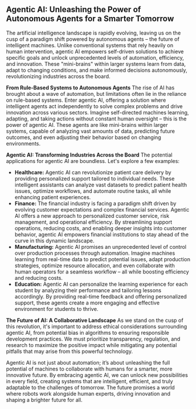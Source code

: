 ## Agentic AI: Unleashing the Power of Autonomous Agents for a Smarter Tomorrow 

The artificial intelligence landscape is rapidly evolving, leaving us on the cusp of a paradigm shift powered by autonomous agents –  the future of intelligent machines. Unlike conventional systems that rely heavily on human intervention, agentic AI empowers self-driven solutions to achieve specific goals and unlock unprecedented levels of automation, efficiency, and innovation. These "mini-brains" within larger systems learn from data, adapt to changing conditions, and make informed decisions autonomously, revolutionizing industries across the board.

**From Rule-Based Systems to Autonomous Agents** 
The rise of AI has brought about a wave of automation, but limitations often lie in the reliance on rule-based systems.  Enter agentic AI, offering a solution where intelligent agents act independently to solve complex problems and drive innovation across various sectors. Imagine self-directed machines learning, adapting, and taking actions without constant human oversight – this is the power of agentic AI. These agents are like mini-brains within larger systems, capable of analyzing vast amounts of data, predicting future outcomes, and even adjusting their behavior based on changing environments. 

**Agentic AI: Transforming Industries Across the Board**
The potential applications for agentic AI are boundless.  Let's explore a few examples:

* **Healthcare:** Agentic AI can revolutionize patient care delivery by providing personalized support tailored to individual needs. These intelligent assistants can analyze vast datasets to predict patient health issues, optimize workflows, and automate routine tasks, all while enhancing patient experiences.
* **Finance:**  The financial industry is facing a paradigm shift driven by evolving customer expectations and complex financial services. Agentic AI offers a new approach to personalized customer service, risk management, and operational efficiency. By streamlining support operations, reducing costs, and enabling deeper insights into customer behavior, agentic AI empowers financial institutions to stay ahead of the curve in this dynamic landscape.
* **Manufacturing:**  Agentic AI promises an unprecedented level of control over production processes through automation. Imagine machines learning from real-time data to predict potential issues, adapt production strategies, optimize resource allocation, and even collaborate with human operators for a seamless workflow – all while boosting efficiency and reducing costs. 
* **Education:**   Agentic AI can personalize the learning experience for each student by analyzing their performance and tailoring lessons accordingly. By providing real-time feedback and offering personalized support, these agents create a more engaging and effective environment for students to thrive.

**The Future of AI: A Collaborative Landscape** 
As we stand on the cusp of this revolution,  it's important to address ethical considerations surrounding agentic AI, from potential bias in algorithms to ensuring responsible development practices. We must prioritize transparency, regulation, and research to maximize the positive impact while mitigating any potential pitfalls that may arise from this powerful technology.


Agentic AI is not just about automation; it’s about unleashing the full potential of machines to collaborate with humans for a smarter, more innovative future. By embracing agentic AI, we can unlock new possibilities in every field, creating systems that are intelligent, efficient, and truly adaptable to the challenges of tomorrow.  The future promises a world where robots work alongside human experts, driving innovation and shaping a brighter future for all.